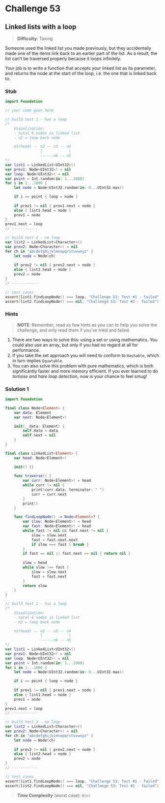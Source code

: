 # Challenge 53

## Linked lists with a loop

> **Difficulty**: Taxing

Someone used the linked list you made previously, but they accidentally made one of the items link back to an earlier part of the list. As a result, the list can’t be traversed properly because it loops infinitely.

Your job is to write a function that accepts your linked list as its parameter, and returns the node at the start of the loop, i.e. the one that is linked back to.

### Stub

``` swift
import Foundation

// your code goes here

// build test 1 - has a loop
/*
    Visualization:
    - total 6 nodes in linked list
    - n2 = loop back node

    n1(head) -- n2 -- n3 -- n4
                |            |
                ------n6 -- n5
*/
var list1 = LinkedList<UInt32>()
var prev1: Node<UInt32>! = nil
var loop: Node<UInt32>! = nil
var point = Int.random(in: 1...1000)
for i in 1...1000 {
    let node = Node(UInt32.random(in: 0...UInt32.max))

    if i == point { loop = node }
    
    if prev1 != nil { prev1.next = node }
    else { list1.head = node }
    prev1 = node
}
prev1.next = loop
// ------------

// build test 2 - no loop
var list2 = LinkedList<Character>()
var prev2: Node<Character>! = nil
for ch in "abcdefghijklmnopqrstuvwxyz" {
    let node = Node(ch)
    
    if prev2 != nil { prev2.next = node }
    else { list2.head = node }
    prev2 = node
}
// ------------

// test cases
assert(list1.findLoopNode() === loop, "Challenge 53: Test #1 - failed")
assert(list2.findLoopNode() === nil, "Challenge 53: Test #2 - failed")
```

### Hints

> **NOTE**: Remember, read as few hints as you can to help you solve the challenge, and only read them if you’ve tried and failed.

1. There are two ways to solve this: using a set or using mathematics. You could also use an array, but only if you had no regard at all for performance.
2. If you take the set approach you will need to conform to `Hashable`, which in turn implies `Equatable`.
3. You can also solve this problem with pure mathematics, which is both significantly faster and more memory efficient. If you ever learned to do *tortoise and hare loop detection*, now is your chance to feel smug!

### Solution 1

``` swift
import Foundation

final class Node<Element> {
    var data: Element
    var next: Node<Element>!

    init(_ data: Element) {
        self.data = data
        self.next = nil
    }
}

final class LinkedList<Element> {
    var head: Node<Element>!

    init() {}
    
    func traverse() {
        var curr: Node<Element>! = head
        while curr != nil {
            print(curr.data, terminator: " ")
            curr = curr.next
        }
        print()
    }

    func findLoopNode() -> Node<Element>? {
        var slow: Node<Element>! = head
        var fast: Node<Element>! = head
        while fast != nil && fast.next != nil {
            slow = slow.next
            fast = fast.next.next
            if slow === fast { break }
        }
        if fast == nil || fast.next == nil { return nil }
        
        slow = head
        while slow !== fast {
            slow = slow.next
            fast = fast.next
        }
        return slow
    }
}

// build test 1 - has a loop
/*
    Visualization:
    - total 6 nodes in linked list
    - n2 = loop back node

    n1(head) -- n2 -- n3 -- n4
                |            |
                ------n6 -- n5
*/
var list1 = LinkedList<UInt32>()
var prev1: Node<UInt32>! = nil
var loop: Node<UInt32>! = nil
var point = Int.random(in: 1...1000)
for i in 1...1000 {
    let node = Node(UInt32.random(in: 0...UInt32.max))

    if i == point { loop = node }
    
    if prev1 != nil { prev1.next = node }
    else { list1.head = node }
    prev1 = node
}
prev1.next = loop
// ------------

// build test 2 - no loop
var list2 = LinkedList<Character>()
var prev2: Node<Character>! = nil
for ch in "abcdefghijklmnopqrstuvwxyz" {
    let node = Node(ch)
    
    if prev2 != nil { prev2.next = node }
    else { list2.head = node }
    prev2 = node
}
// ------------

// test cases
assert(list1.findLoopNode() === loop, "Challenge 53: Test #1 - failed")
assert(list2.findLoopNode() === nil, "Challenge 53: Test #2 - failed")
```

> **Time Complexity** (worst case): `O(n)`
